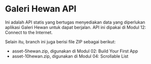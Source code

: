 # Galeri Hewan API

Ini adalah API statis yang bertugas menyediakan data yang diperlukan aplikasi Galeri Hewan untuk dapat berjalan. API ini dipakai di Modul 12: Connect to the Internet.

Selain itu, branch ini juga berisi file ZIP sebagai berikut:
- asset-5hewan.zip, digunakan di Modul 02: Build Your First App
- asset-10hewan.zip, digunakan di Modul 04: Scrollable List